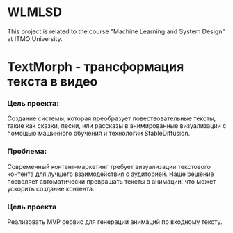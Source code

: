 # WLMLSD
This project is related to the course "Machine Learning and System Design" at ITMO University.

# TextMorph - трансформация текста в видео
### Цель проекта: 
Cоздание системы, которая преобразует повествовательные тексты, такие как сказки, песни, или рассказы в анимированные визуализации с помощью машинного обучения и технологии StableDiffusion.

### Проблема: 
Современный контент-маркетинг требует визуализации текстового контента для лучшего взаимодействия с аудиторией. Наше решение позволяет автоматически превращать тексты в анимации, что может ускорить создание контента.

### Цель проекта
Реализовать MVP сервис для генерации анимаций по входному тексту.